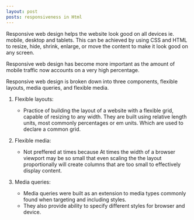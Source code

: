 ```yaml
---
layout: post
posts: responsiveness in Html
---
```


Responsive web design helps the website look good on all devices ie. mobile,
desktop and tablets.
This can be achieved by using CSS and HTML to resize, hide, shrink, enlarge,
 or move the content to make it look good on any screen.

Responsive web design has become more important as the amount of mobile traffic
 now accounts on a very high percentage.

Responsive web design is broken down into three components,
 flexible layouts, media queries, and flexible media.

 1. Flexible layouts:
    - Practice of building the layout of a website with a flexible grid,
    capable of resizing to any width.
    They are built using relative length units, most commonly percentages or
    em units. Which are used to declare a common grid.

 2. Flexible media:
    - Not preffered at times because At times the width of a browser viewport may
    be so small that even scaling the the layout proportionally will create
     columns that are too small to effectively display content.


 3. Media queries:
    - Media queries were built as an extension to media types commonly found
     when targeting and including styles.
    - They also provide ability to specify different styles for browser and
    device.
